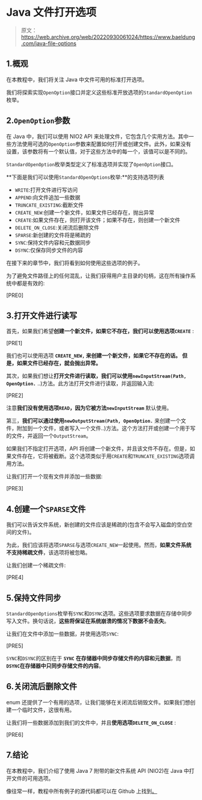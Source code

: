 # Java 文件打开选项

> 原文：<https://web.archive.org/web/20220930061024/https://www.baeldung.com/java-file-options>

## 1.概观

在本教程中，我们将关注 Java 中文件可用的标准打开选项。

我们将探索实现`OpenOption`接口并定义这些标准开放选项的`StandardOpenOption`枚举。

## 2.`OpenOption`参数

在 Java 中，我们可以使用 NIO2 API 来处理文件，它包含几个实用方法。其中一些方法使用可选的`OpenOption`参数来配置如何打开或创建文件。此外，如果没有设置，该参数将有一个默认值，对于这些方法中的每一个，该值可以是不同的。

`StandardOpenOption`枚举类型定义了标准选项并实现了`OpenOption`接口。

**下面是我们可以使用`StandardOpenOptions`枚举:**的支持选项列表

*   `WRITE`:打开文件进行写访问
*   `APPEND`:向文件追加一些数据
*   `TRUNCATE_EXISTING`:截断文件
*   `CREATE_NEW`:创建一个新文件，如果文件已经存在，抛出异常
*   `CREATE`:如果文件存在，则打开该文件；如果不存在，则创建一个新文件
*   `DELETE_ON_CLOSE`:关闭流后删除文件
*   `SPARSE`:新创建的文件将是稀疏的
*   `SYNC`:保持文件内容和元数据同步
*   `DSYNC`:仅保存同步文件的内容

在接下来的章节中，我们将看到如何使用这些选项的例子。

为了避免文件路径上的任何混乱，让我们获得用户主目录的句柄，这在所有操作系统中都是有效的:

[PRE0]

## 3.打开文件进行读写

首先，如果我们希望**创建一个新文件，如果它不存在，我们可以使用选项`CREATE`** :

[PRE1]

我们也可以使用选项 **`CREATE_NEW,` 来创建一个新文件，如果它不存在的话。** **但是，如果文件已经存在，就会抛出异常。**

其次，如果我们想让**打开文件进行读取，我们可以使用`newInputStream(Path, OpenOption.`** ..)方法。此方法打开文件进行读取，并返回输入流:

[PRE2]

注意**我们没有使用选项`READ`，因为它被方法`newInputStream`** 默认使用。

第三，**我们可以通过使用`newOutputStream(Path, OpenOption.`** 来创建一个文件，附加到一个文件，或者写入一个文件..)方法。这个方法打开或创建一个用于写的文件，并返回一个`OutputStream`。

如果我们不指定打开选项，API 将创建一个新文件，并且该文件不存在。但是，如果文件存在，它将被截断。这个选项类似于用`CREATE`和`TRUNCATE_EXISTING`选项调用方法。

让我们打开一个现有文件并添加一些数据:

[PRE3]

## 4.创建一个`SPARSE`文件

我们可以告诉文件系统，新创建的文件应该是稀疏的(包含不会写入磁盘的空白空间的文件)。

为此，我们应该将选项`SPARSE`与选项`CREATE_NEW`一起使用。然而，**如果文件系统不支持稀疏文件**，该选项将被忽略。

让我们创建一个稀疏文件:

[PRE4]

## 5.保持文件同步

`StandardOpenOptions`枚举有`SYNC`和`DSYNC`选项。这些选项要求数据在存储中同步写入文件。换句话说，**这些将保证在系统崩溃的情况下数据不会丢失**。

让我们在文件中添加一些数据，并使用选项`SYNC`:

[PRE5]

`SYNC`和`DSYNC`的区别在于 **`SYNC`** **在存储器中同步存储文件的内容和元数据**，而 **`DSYNC`在存储器中只同步存储文件的内容**。

## 6.关闭流后删除文件

enum 还提供了一个有用的选项，让我们能够在关闭流后销毁文件。如果我们想创建一个临时文件，这很有用。

让我们将一些数据添加到我们的文件中，并且**使用选项`DELETE_ON_CLOSE`** :

[PRE6]

## 7.结论

在本教程中，我们介绍了使用 Java 7 附带的新文件系统 API (NIO2)在 Java 中打开文件的可用选项。

像往常一样，教程中所有例子的源代码都可以在 Github 上找到[。](https://web.archive.org/web/20220524034652/https://github.com/eugenp/tutorials/tree/master/core-java-modules/core-java-io-3)